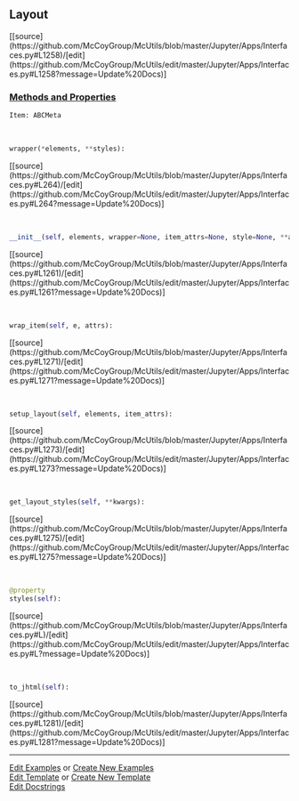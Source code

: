 ## <a id="McUtils.Jupyter.Apps.Interfaces.Layout">Layout</a> 
<div class="docs-source-link" markdown="1">
[[source](https://github.com/McCoyGroup/McUtils/blob/master/Jupyter/Apps/Interfaces.py#L1258)/[edit](https://github.com/McCoyGroup/McUtils/edit/master/Jupyter/Apps/Interfaces.py#L1258?message=Update%20Docs)]
</div>



<div class="collapsible-section">
 <div class="collapsible-section collapsible-section-header" markdown="1">
 
### <a class="collapse-link" data-toggle="collapse" href="#methods">Methods and Properties</a> <a class="float-right" data-toggle="collapse" href="#methods"><i class="fa fa-chevron-down"></i></a>

 </div>
 <div class="collapsible-section collapsible-section-body collapse" id="methods" markdown="1">

```python
Item: ABCMeta
```
<a id="McUtils.Jupyter.JHTML.JHTML.JHTML.Div" class="docs-object-method">&nbsp;</a> 
```python
wrapper(*elements, **styles): 
```
<div class="docs-source-link" markdown="1">
[[source](https://github.com/McCoyGroup/McUtils/blob/master/Jupyter/Apps/Interfaces.py#L264)/[edit](https://github.com/McCoyGroup/McUtils/edit/master/Jupyter/Apps/Interfaces.py#L264?message=Update%20Docs)]
</div>

<a id="McUtils.Jupyter.Apps.Interfaces.Layout.__init__" class="docs-object-method">&nbsp;</a> 
```python
__init__(self, elements, wrapper=None, item_attrs=None, style=None, **attrs): 
```
<div class="docs-source-link" markdown="1">
[[source](https://github.com/McCoyGroup/McUtils/blob/master/Jupyter/Apps/Interfaces.py#L1261)/[edit](https://github.com/McCoyGroup/McUtils/edit/master/Jupyter/Apps/Interfaces.py#L1261?message=Update%20Docs)]
</div>

<a id="McUtils.Jupyter.Apps.Interfaces.Layout.wrap_item" class="docs-object-method">&nbsp;</a> 
```python
wrap_item(self, e, attrs): 
```
<div class="docs-source-link" markdown="1">
[[source](https://github.com/McCoyGroup/McUtils/blob/master/Jupyter/Apps/Interfaces.py#L1271)/[edit](https://github.com/McCoyGroup/McUtils/edit/master/Jupyter/Apps/Interfaces.py#L1271?message=Update%20Docs)]
</div>

<a id="McUtils.Jupyter.Apps.Interfaces.Layout.setup_layout" class="docs-object-method">&nbsp;</a> 
```python
setup_layout(self, elements, item_attrs): 
```
<div class="docs-source-link" markdown="1">
[[source](https://github.com/McCoyGroup/McUtils/blob/master/Jupyter/Apps/Interfaces.py#L1273)/[edit](https://github.com/McCoyGroup/McUtils/edit/master/Jupyter/Apps/Interfaces.py#L1273?message=Update%20Docs)]
</div>

<a id="McUtils.Jupyter.Apps.Interfaces.Layout.get_layout_styles" class="docs-object-method">&nbsp;</a> 
```python
get_layout_styles(self, **kwargs): 
```
<div class="docs-source-link" markdown="1">
[[source](https://github.com/McCoyGroup/McUtils/blob/master/Jupyter/Apps/Interfaces.py#L1275)/[edit](https://github.com/McCoyGroup/McUtils/edit/master/Jupyter/Apps/Interfaces.py#L1275?message=Update%20Docs)]
</div>

<a id="McUtils.Jupyter.Apps.Interfaces.Layout.styles" class="docs-object-method">&nbsp;</a> 
```python
@property
styles(self): 
```
<div class="docs-source-link" markdown="1">
[[source](https://github.com/McCoyGroup/McUtils/blob/master/Jupyter/Apps/Interfaces.py#L)/[edit](https://github.com/McCoyGroup/McUtils/edit/master/Jupyter/Apps/Interfaces.py#L?message=Update%20Docs)]
</div>

<a id="McUtils.Jupyter.Apps.Interfaces.Layout.to_jhtml" class="docs-object-method">&nbsp;</a> 
```python
to_jhtml(self): 
```
<div class="docs-source-link" markdown="1">
[[source](https://github.com/McCoyGroup/McUtils/blob/master/Jupyter/Apps/Interfaces.py#L1281)/[edit](https://github.com/McCoyGroup/McUtils/edit/master/Jupyter/Apps/Interfaces.py#L1281?message=Update%20Docs)]
</div>

 </div>
</div>




___

[Edit Examples](https://github.com/McCoyGroup/McUtils/edit/gh-pages/ci/examples/McUtils/Jupyter/Apps/Interfaces/Layout.md) or 
[Create New Examples](https://github.com/McCoyGroup/McUtils/new/gh-pages/?filename=ci/examples/McUtils/Jupyter/Apps/Interfaces/Layout.md) <br/>
[Edit Template](https://github.com/McCoyGroup/McUtils/edit/gh-pages/ci/docs/McUtils/Jupyter/Apps/Interfaces/Layout.md) or 
[Create New Template](https://github.com/McCoyGroup/McUtils/new/gh-pages/?filename=ci/docs/templates/McUtils/Jupyter/Apps/Interfaces/Layout.md) <br/>
[Edit Docstrings](https://github.com/McCoyGroup/McUtils/edit/master/Jupyter/Apps/Interfaces.py#L1258?message=Update%20Docs)